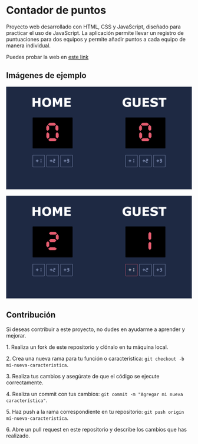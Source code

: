 # Contador de puntos

Proyecto web desarrollado con HTML, CSS y JavaScript, diseñado para practicar el uso de JavaScript. La aplicación permite llevar un registro de puntuaciones para dos equipos y permite añadir puntos a cada equipo de manera individual.

Puedes probar la web en [este link](https://contador-puntos.netlify.app/)

## Imágenes de ejemplo


![Imagen ejemplo menú contador](img/contador-ejemplo-1.png)





![Imagen ejemplo menú contador con números](img/contador-ejemplo-2.png)


## Contribución

Si deseas contribuir a este proyecto, no dudes en ayudarme a aprender y mejorar.

1\. Realiza un fork de este repositorio y clónalo en tu máquina local.

2\. Crea una nueva rama para tu función o característica: `git checkout -b mi-nueva-caracteristica`.

3\. Realiza tus cambios y asegúrate de que el código se ejecute correctamente.

4\. Realiza un commit con tus cambios: `git commit -m "Agregar mi nueva característica"`.

5\. Haz push a la rama correspondiente en tu repositorio: `git push origin mi-nueva-caracteristica`.

6\. Abre un pull request en este repositorio y describe los cambios que has realizado.

